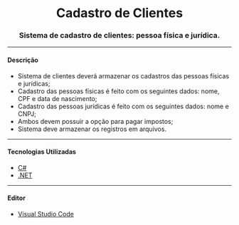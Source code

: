 <h1 align="center">Cadastro de Clientes</h1>
<h3 align="center">Sistema de cadastro de clientes: pessoa física e jurídica.</h3>

---
<h4 align="left">Descrição</h4>

<!--ts-->
   * Sistema de clientes deverá armazenar os cadastros das pessoas físicas e jurídicas;
   * Cadastro das pessoas físicas é feito com os seguintes dados: nome, CPF e data de nascimento;
   * Cadastro das pessoas jurídicas é feito com os seguintes dados: nome e CNPJ;
   * Ambos devem possuir a opção para pagar impostos;
   * Sistema deve armazenar os registros em arquivos.
<!--te-->
---

<h4 align="left">Tecnologias Utilizadas</h4>

<!--ts-->
   * [C#](https://learn.microsoft.com/pt-br/dotnet/csharp/)
   * [.NET](https://dotnet.microsoft.com/en-us/)
<!--te-->
---

<h4 align="left">Editor</h4>

<!--ts-->
   * [Visual Studio Code](https://code.visualstudio.com/)
<!--te--
---

<h4 align="left">Organização do Projeto</h4>
----

<h4 align="left">Pré-requisistos de Instalação</h4>
---

<h4 align="left">Execução de Aplicação</h4>
```bash
# Clone este repositório
$ git clone <https://github.com/aylarosario/senaiUC12/tree/main/SA2/Sistema>

# Entre na pasta do projeto usando o Visual Studio Code

# Execute o projeto no terminal
$ dotnet run

<h4 align="left">Erros Comuns</h4>
---

<h4 align="left">Contribuidores</h4>

Feito com ❤️ por Ayla Rosário
 
[![Gmail Badge](https://img.shields.io/badge/-ayla.rayanee@gmail.com-c14438?style=flat-square&logo=Gmail&logoColor=white&link=mailto:ayla.rayanee@gmail.com)](mailto:ayla.rayanee@gmail.com)
